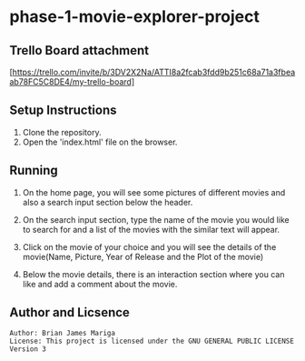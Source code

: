 # phase-1-movie-explorer-project

## Trello Board attachment

[https://trello.com/invite/b/3DV2X2Na/ATTI8a2fcab3fdd9b251c68a71a3fbeaab78FC5C8DE4/my-trello-board]

## Setup Instructions

1. Clone the repository.
2. Open the 'index.html' file on the browser.

## Running

1. On the home page, you will see some pictures of different movies and also a search input section below the header.

2. On the search input section, type the name of the movie you would like to search for and a list of the movies with the similar text will appear.

3. Click on the movie of your choice and you will see the details of the movie(Name, Picture, Year of Release and the Plot of the movie)

4. Below the movie details, there is an interaction section where you can like and add a comment about the movie.

## Author and Licsence

    Author: Brian James Mariga
    License: This project is licensed under the GNU GENERAL PUBLIC LICENSE Version 3
